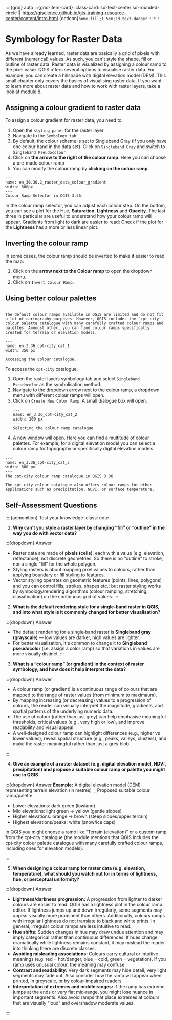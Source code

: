 ::::{grid} auto
:::{grid-item-card}
:class-card: sd-text-center sd-rounded-circle
:link: https://giscience.github.io/gis-training-resource-center/content/intro.html 
{octicon}`home-fill;1.5em;sd-text-danger`
:::
::::

# Symbology for Raster Data

As we have already learned, raster data are basically a grid of pixels with different (numerical) values. As such, you can't style the shape, fill or outline of raster data. Raster data is visualized by assigning a colour ramp to the pixel value. QGIS offers several options to visualise raster data. For example, you can create a hillshade with digital elevation model (DEM). This small chapter only covers the basics of visualising raster data. If you want to learn more about raster data and how to work with raster layers, take a look at [module 8](/content/Module_8/en_module_8_overview.md). 

## Assigning a colour gradient to raster data

To assign a colour gradient for raster data, you need to:

1. Open the `styling panel` for the raster layer
2. Navigate to the `Symbology tab`  
3. By default, the colour scheme is set to Singleband Gray (if you only have one colour band in the data set). Click on `Singleband Gray` and switch to `Singleband Pseudocolour`
4. Click on __the arrow to the right of the colour ramp__. Here you can choose a pre-made colour ramp
5. You can modify the colour ramp by __clicking on the colour ramp__.

``` {figure} ../../fig/en_30.30.2_raster_data_colour_gradient.png
---
name: en_30.30.2_raster_data_colour_gradient
width: 600px
---
Colour Ramp Selector in QGIS 3.36.
```

In the colour ramp selector, you can adjust each colour step. On the bottom, you can see a plot for the Hue, __Saturation__, __Lightness__ and __Opacity__. The last three in particular are useful to understand how your colour ramp will appear. Gradients from light to dark are easier to read: Check if the plot for the __Lightness__ has a more or less linear plot.

## Inverting the colour ramp

In some cases, the colour ramp should be inverted to make it easier to read the map:

1. Click on the __arrow next to the Colour ramp__ to open the dropdown menu.
2. Click on `Invert Colour Ramp`.

## Using better colour palettes

```{note}

The default colour ramps available in QGIS are limited and do not fit a lot of cartography purposes. However, QGIS includes the `cpt-city` colour palette catalogue with many carefully crafted colour ramps and palettes. Amongst other, you can find colour ramps specifically created for terrain or elevation models. 

```

```{figure} /fig/en_3.36_cpt-city_cat_1.png
---
name: en_3.36_cpt-city_cat_1
width: 350 px
---
Accessing the colour catalogue.
```

To access the `cpt-city` catalogue, 

1. Open the raster layers symbology tab and select `Singleband Pseudocolor` as the symbolisation method.
2. Navigate to the dropdown arrow next to the colour ramp, a dropdown menu with different colour ramps will open.
3. Click on `Create New Color Ramp`. A small dialogue box will open.
    ```{figure} /fig/en_3.36_cpt-city_cat_2.png
    ---
    name: en_3.36_cpt-city_cat_2
    width: 200 px
    ---
    Selecting the colour ramp catalogue
   ```
4. A new window will open. Here you can find a multitude of colour palettes. For example, for a digital elevation model you can select a colour ramp for topography or specifically digital elevation models. 

```{figure} /fig/en_3.36_cpt-city_cat_3.png
---
name: en_3.36_cpt-city_cat_3
width: 600 px
---
The cpt-city colour ramp catalogue in QGIS 3.36
```

<!--Add small exercise to add a DEM and style it (maybe adjust on or two colour so it looks better?)-->

```{tip}
The cpt-city colour catalogue also offers colour ramps for other applications such as precipitation, NDVI, or surface temperature.
```

<!---
#### Styling a terrain model

Elevation data sets are frequently used to communicate the terrain on a map. By default, an elevation model will be displayed with a gray colour ramp. However, if you don't need the to know the elevation at certain points, you can choose to display the __hillshade__ of the terrain. Hillshading will simulate the shadow of the terrain as if it would be exposed to a light source. In this example, we will use the elevation raster data (`.geotiff`) of [Ecuador from the MERIT DEM](https://developers.google.com/earth-engine/datasets/catalog/MERIT_DEM_v1_0_3#description). 

To achieve this,

1. Add the OSM Standard as a [basemap](/content/Module_2/en_qgis_basemap.md)
2. Open the Symbology-tab of the .
3. Click on `Render type` and select `Hillshade`. You will have an option to select the direction of the light. Conventionally, the light source is positioned in the North-West, so we can keep the default settings. In some cases with rough terrain, it can be useful to make the hillshade __Multidirectional__.
3. The hillshade will be very dark and cover most of the map. We need to make it lighter. Set the `Blending mode` to "Overlay". 

-->

## Self-Assessment Questions

::::{admonition} Test your knowledge
:class: note

1. __Why can’t you style a raster layer by changing “fill” or “outline” in the way you do with vector data?__

:::{dropdown} Answer
- Raster data are made of __pixels (cells)__, each with a value (e.g. elevation, reflectance), not discrete geometries. So there is no “outline” to stroke, nor a single “fill” for the whole polygon.
- Styling rasters is about mapping pixel values to colours, rather than applying boundary or fill styling to features.
- Vector styling operates on geometric features (points, lines, polygons) and you can control fills, strokes, shapes etc.; but raster styling works by symbology/rendering algorithms (colour ramping, stretching, classification) on the continuous grid of values.
:::

2. __What is the default rendering style for a single‑band raster in QGIS, and into what style is it commonly changed for better visualisation?__

:::{dropdown} Answer
- The default rendering for a single‑band raster is __Singleband gray (grayscale)__ — low values are darker, high values are lighter.
- For better visualization, it's common to change it to __Singleband pseudocolor__ (i.e. assign a color ramp) so that variations in values are more visually distinct.
:::

3. __What is a “colour ramp” (or gradient) in the context of raster symbology, and how does it help interpret the data?__

:::{dropdown} Answer
- A colour ramp (or gradient) is a continuous range of colours that are mapped to the range of raster values (from minimum to maximaum). 
- By mapping increasing (or decreasing) values to a progression of colours, the reader can visually interpret the magnitude, gradients, and spatial patterns of the underlying numeric data.
- The use of colour (rather than just grey) can help emphasise meaningful thresholds, critical values (e.g., very high or low), and improve readability and visual appeal.
- A well‐designed colour ramp can highlight differences (e.g., higher vs lower values), reveal spatial structure (e.g., peaks, valleys, clusters), and make the raster meaningful rather than just a grey blob.


:::

4. __Give an example of a raster dataset (e.g. digital elevation model, NDVI, precipitation) and propose a suitable colour ramp or palette you might use in QGIS__

:::{dropdown} Answer
__Example:__ A digital elevation model (DEM) representing terrain elevation (in metres)
__Proposed suitable colour ramp/palette:
- Lower elevations: dark green (lowland)
- Mid elevations: light green → yellow (gentle slopes)
- Higher elevations: orange → brown (steep slopes/upper terrain)
- Highest elevations/peaks: white (snow/ice caps)

In QGIS you might choose a ramp like “Terrain (elevation)” or a custom ramp from the cpt‑city catalogue (the module mentions that QGIS includes the cpt‑city colour palette catalogue with many carefully crafted colour ramps, including ones for elevation models).

:::

5. __When designing a colour ramp for raster data (e.g. elevation, temperature), what should you watch out for in terms of lightness, hue, or perceptual uniformity?__

:::{dropdown} Answer 

- __Lightness/darkness progression:__ A progression from lighter to darker colours are easier to read. QGIS has a lightness plot in the colour ramp editor. If lightness jumps up and down irregularly, some segments may appear visually more prominent than others. Additionally, colours ramps with irregular lightness do not translate to black and white prints. In general, irregular colour ramps are less intuitive to read. 
- __Hue shifts:__ Sudden changes in hue may draw undue attention and may imply categorical rather than continuous differences. If hues change dramatically while lightness remains constant, it may mislead the reader into thinking there are discrete classes.
- __Avoiding misleading associations:__ Colours carry cultural or intuitive meanings (e.g. red = hot/danger, blue = cold, green = vegetation). If you ramp uses unusual colour, the meaning may confuse.
- __Contrast and readability:__ Very dark segments may hide detail; very light segments may fade out. Also consider how the ramp will appear when printed, in greyscale, or by colour‐impaired readers.
- __Interpretation of extremes and middle ranges:__ If the ramp has extreme jumps at the ends or very flat mid‐range, you might lose nuance in important segments. Also avoid ramps that place extremes at colours that are visually “loud” and overshadow moderate values.

::::